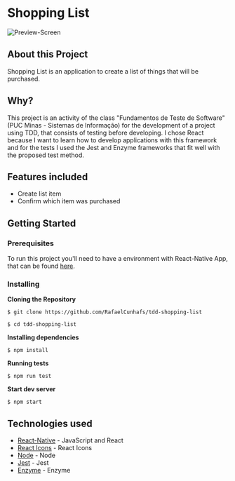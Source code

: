 # Shopping List

![Preview-Screen](https://github.com/RafaelCunhafs/tdd-shopping-list/blob/main/Preview.png)

## About this Project

Shopping List is an application to create a list of things that will be purchased.

## Why?

This project is an activity of the class "Fundamentos de Teste de Software" (PUC Minas - Sistemas de Informação) for the development of a project using TDD, that consists of testing before developing.
I chose React because I want to learn how to develop applications with this framework and for the tests I used the Jest and Enzyme frameworks that fit well with the proposed test method.

## Features included
- Create list item
- Confirm which item was purchased

## Getting Started

### Prerequisites

To run this project you'll need to have a environment with React-Native App, that can be found [here](https://facebook.github.io/react-native/docs/getting-started).

### Installing

**Cloning the Repository**

```
$ git clone https://github.com/RafaelCunhafs/tdd-shopping-list

$ cd tdd-shopping-list
```

**Installing dependencies**

```
$ npm install
```

**Running tests**

```
$ npm run test
```

**Start dev server**

```
$ npm start
```

## Technologies used
- [React-Native](https://facebook.github.io/react-native/) - JavaScript and React
- [React Icons](https://react-icons.github.io/react-icons/) - React Icons
- [Node](https://nodejs.org/) - Node
- [Jest](https://jestjs.io/) - Jest
- [Enzyme](https://github.com/enzymejs/enzyme) - Enzyme
